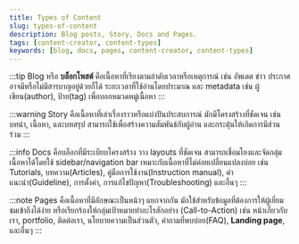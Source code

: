 ```yaml
---
title: Types of Content
slug: types-of-content
description: Blog posts, Story, Docs and Pages.
tags: [content-creator, content-types]
keywords: [blog, docs, pages, content-creator, content-types]
---
```

:::tip Blog
หรือ **บล็อกโพสต์** คือเนื้อหาที่เรียงตามลำดับเวลาหรือเหตุการณ์ เช่น อัพเดต ข่าว ประกาศ อาจมีหรือไม่มีสารบาญอยู่ด้วยก็ได้ ระยะเวลาที่ใช้อ่านโดยประมาณ และ metadata เช่น ผู้เขียน(author), ป้าย(tag) เพื่อบอกหมวดหมู่เนื้อหา
:::

:::warning Story
คือเนื้อหาที่เล่าเรื่องราวหรือแบ่งปันประสบการณ์ มักมีโครงสร้างที่ชัดเจน เช่น บทนำ, เนื้อหา, และบทสรุป สามารถใช้เพื่อสร้างความสัมพันธ์กับผู้อ่าน และกระตุ้นให้เกิดการมีส่วนร่วม
:::

:::info Docs
คือบล็อกที่มีระเบียบโครงสร้าง วาง layouts ที่ชัดเจน สามารถเชื่อมโยงและจัดกลุ่มเนื้อหาได้โดยใช้ sidebar/navigation bar เหมาะกับเนื้อหาที่ไม่ค่อยเปลี่ยนแปลงบ่อย เช่น Tutorials, บทความ(Articles), คู่มือการใช้งาน(Instruction manual), คำแนะนำ(Guideline), การตั้งค่า, การแก้ไขปัญหา(Troubleshooting) และอื่นๆ
:::

:::note Pages
คือเนื้อหาที่มีลักษณะเป็นหน้าๆ แยกจากกัน มักใช้สำหรับข้อมูลที่ต้องการให้ผู้เยี่ยมชมเข้าถึงได้ง่าย หรือเรียกร้องให้กลุ่มเป้าหมายทำอะไรสักอย่าง (Call-to-Action) เช่น หน้าเกี่ยวกับเรา, portfolio, ติดต่อเรา, นโยบายความเป็นส่วนตัว, คำถามที่พบบ่อย(FAQ), **Landing page**, และอื่นๆ
:::